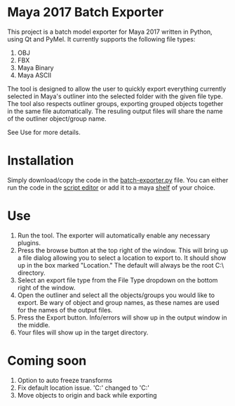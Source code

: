 # Maya 2017 Batch Exporter

This project is a batch model exporter for Maya 2017 written in Python, using Qt and PyMel. It currently supports the following file types:

1. OBJ
2. FBX
3. Maya Binary
4. Maya ASCII

The tool is designed to allow the user to quickly export everything currently selected in Maya's outliner into the selected folder with the given file type. The tool also respects outliner groups, exporting grouped objects together in the same file automatically. The resuling output files will share the name of the outliner object/group name. 

See Use for more details.

# Installation
Simply download/copy the code in the [batch-exporter.py](https://github.com/ADillon1/Maya-2017-Batch-Exporter/blob/master/batch-exporter.py) file. You can either run the code in the [script editor](https://knowledge.autodesk.com/support/maya/learn-explore/caas/CloudHelp/cloudhelp/2016/ENU/Maya/files/GUID-7C861047-C7E0-4780-ACB5-752CD22AB02E-htm.html) or add it to a maya [shelf](https://knowledge.autodesk.com/support/maya/learn-explore/caas/CloudHelp/cloudhelp/2016/ENU/Maya/files/GUID-70DA24D9-26C1-4ADD-8B5E-4AF26AB3A43B-htm.html) of your choice.

# Use

1. Run the tool. The exporter will automatically enable any necessary plugins.
2. Press the browse button at the top right of the window. This will bring up a file dialog allowing you to select a location to export to. It should show up in the box marked "Location." The default will always be the root C:\ directory.
3. Select an export file type from the File Type dropdown on the bottom right of the window.
4. Open the outliner and select all the objects/groups you would like to export. Be wary of object and group names, as these names are used for the names of the output files.
5. Press the Export button. Info/errors will show up in the output window in the middle.
6. Your files will show up in the target directory.

# Coming soon

1. Option to auto freeze transforms
2. Fix default location issue. 'C:\' changed to 'C:'
3. Move objects to origin and back while exporting
